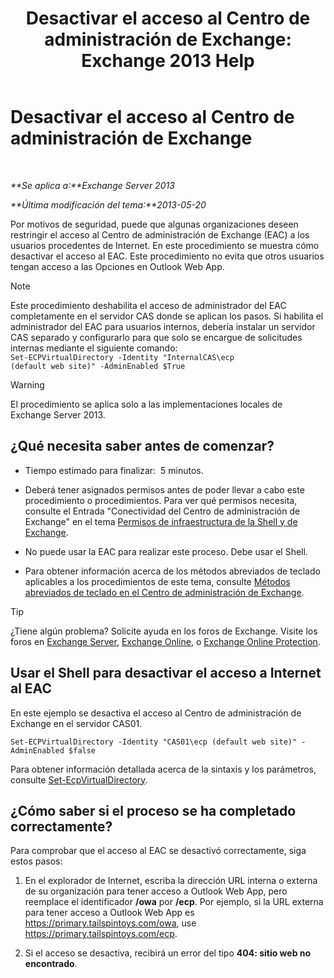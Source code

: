 ﻿---
title: 'Desactivar el acceso al Centro de administración de Exchange: Exchange 2013 Help'
TOCTitle: Desactivar el acceso al Centro de administración de Exchange
ms:assetid: 49f4fa77-1722-4703-81c9-8724ae0334fb
ms:mtpsurl: https://technet.microsoft.com/es-es/library/JJ218639(v=EXCHG.150)
ms:contentKeyID: 49116194
ms.date: 05/22/2018
mtps_version: v=EXCHG.150
ms.translationtype: MT
---

# Desactivar el acceso al Centro de administración de Exchange

 

_**Se aplica a:**Exchange Server 2013_

_**Última modificación del tema:**2013-05-20_

Por motivos de seguridad, puede que algunas organizaciones deseen restringir el acceso al Centro de administración de Exchange (EAC) a los usuarios procedentes de Internet. En este procedimiento se muestra cómo desactivar el acceso al EAC. Este procedimiento no evita que otros usuarios tengan acceso a las Opciones en Outlook Web App.


> [!NOTE]
> Este procedimiento deshabilita el acceso de administrador del EAC completamente en el servidor CAS donde se aplican los pasos. Si habilita el administrador del EAC para usuarios internos, debería instalar un servidor CAS separado y configurarlo para que solo se encargue de solicitudes internas mediante el siguiente comando:<BR><CODE>Set-ECPVirtualDirectory -Identity "InternalCAS\ecp (default web site)" -AdminEnabled $True</CODE>




> [!WARNING]
> El procedimiento se aplica solo a las implementaciones locales de Exchange Server 2013.



## ¿Qué necesita saber antes de comenzar?

  - Tiempo estimado para finalizar:  5 minutos.

  - Deberá tener asignados permisos antes de poder llevar a cabo este procedimiento o procedimientos. Para ver qué permisos necesita, consulte el Entrada "Conectividad del Centro de administración de Exchange" en el tema [Permisos de infraestructura de la Shell y de Exchange](exchange-and-shell-infrastructure-permissions-exchange-2013-help.md).

  - No puede usar la EAC para realizar este proceso. Debe usar el Shell.

  - Para obtener información acerca de los métodos abreviados de teclado aplicables a los procedimientos de este tema, consulte [Métodos abreviados de teclado en el Centro de administración de Exchange](keyboard-shortcuts-in-the-exchange-admin-center-exchange-online-protection-help.md).


> [!TIP]
> ¿Tiene algún problema? Solicite ayuda en los foros de Exchange. Visite los foros en <A href="https://go.microsoft.com/fwlink/p/?linkid=60612">Exchange Server</A>, <A href="https://go.microsoft.com/fwlink/p/?linkid=267542">Exchange Online</A>, o <A href="https://go.microsoft.com/fwlink/p/?linkid=285351">Exchange Online Protection</A>.



## Usar el Shell para desactivar el acceso a Internet al EAC

En este ejemplo se desactiva el acceso al Centro de administración de Exchange en el servidor CAS01.

    Set-ECPVirtualDirectory -Identity "CAS01\ecp (default web site)" -AdminEnabled $false

Para obtener información detallada acerca de la sintaxis y los parámetros, consulte [Set-EcpVirtualDirectory](https://technet.microsoft.com/es-es/library/dd297991\(v=exchg.150\)).

## ¿Cómo saber si el proceso se ha completado correctamente?

Para comprobar que el acceso al EAC se desactivó correctamente, siga estos pasos:

1.  En el explorador de Internet, escriba la dirección URL interna o externa de su organización para tener acceso a Outlook Web App, pero reemplace el identificador **/owa** por **/ecp**. Por ejemplo, si la URL externa para tener acceso a Outlook Web App es https://primary.tailspintoys.com/owa, use https://primary.tailspintoys.com/ecp.

2.  Si el acceso se desactiva, recibirá un error del tipo **404: sitio web no encontrado**.

